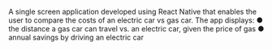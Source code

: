 A single screen application developed using React Native that enables the user to compare the costs of an electric car vs gas car. 
The app displays:
● the distance a gas car can travel vs. an electric car, given the price of gas
● annual savings by driving an electric car
